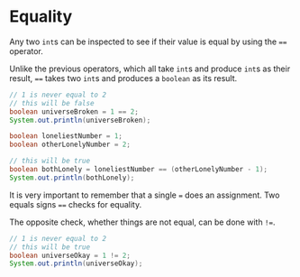 # Equality

Any two `int`s can be inspected to see if their value is equal by using the `==` operator.

Unlike the previous operators, which all take `int`s and produce `int`s as their result, `==` takes two `int`s
and produces a `boolean` as its result.

```java
// 1 is never equal to 2
// this will be false
boolean universeBroken = 1 == 2;
System.out.println(universeBroken);

boolean loneliestNumber = 1;
boolean otherLonelyNumber = 2;

// this will be true
boolean bothLonely = loneliestNumber == (otherLonelyNumber - 1);
System.out.println(bothLonely);
```

It is very important to remember that a single `=` does an assignment. Two equals signs `==` checks for equality.

The opposite check, whether things are not equal, can be done with `!=`.

```java
// 1 is never equal to 2
// this will be true
boolean universeOkay = 1 != 2;
System.out.println(universeOkay);
```